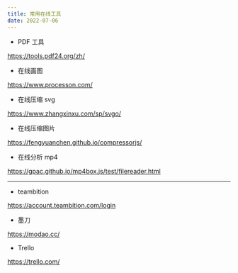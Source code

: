 ```yaml
---
title: 常用在线工具
date: 2022-07-06
---
```


- PDF 工具

<https://tools.pdf24.org/zh/>

- 在线画图

<https://www.processon.com/>

- 在线压缩 svg

<https://www.zhangxinxu.com/sp/svgo/>

- 在线压缩图片

<https://fengyuanchen.github.io/compressorjs/>

- 在线分析 mp4

<https://gpac.github.io/mp4box.js/test/filereader.html>

---

- teambition

<https://account.teambition.com/login>


- 墨刀

<https://modao.cc/>

- Trello

<https://trello.com/>
